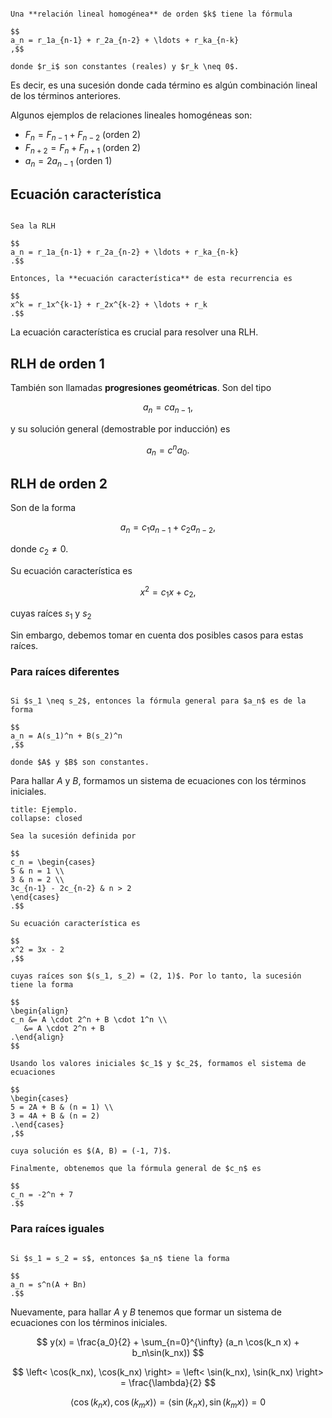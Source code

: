```ad-definition

Una **relación lineal homogénea** de orden $k$ tiene la fórmula

$$
a_n = r_1a_{n-1} + r_2a_{n-2} + \ldots + r_ka_{n-k}
,$$

donde $r_i$ son constantes (reales) y $r_k \neq 0$.

```

Es decir, es una sucesión donde cada término es algún combinación lineal de los términos anteriores.

Algunos ejemplos de relaciones lineales homogéneas son:

- $F_n = F_{n-1} + F_{n-2}$ (orden 2)
- $F_{n+2} = F_n + F_{n+1}$ (orden 2)
- $a_n = 2a_{n-1}$ (orden 1)

## Ecuación característica

```ad-definition

Sea la RLH

$$
a_n = r_1a_{n-1} + r_2a_{n-2} + \ldots + r_ka_{n-k}
.$$

Entonces, la **ecuación característica** de esta recurrencia es

$$
x^k = r_1x^{k-1} + r_2x^{k-2} + \ldots + r_k
.$$

```

La ecuación característica es crucial para resolver una RLH.

## RLH de orden 1

También son llamadas **progresiones geométricas**. Son del tipo

$$
a_n = ca_{n-1}
,$$

y su solución general (demostrable por inducción) es

$$
a_n = c^n a_0
.$$

## RLH de orden 2

Son de la forma

$$
a_n = c_1a_{n-1} + c_2a_{n-2}
,$$

donde $c_2 \neq 0$.

Su ecuación característica es

$$
x^2 = c_1x + c_2
,$$

cuyas raíces $s_1$ y $s_2$

Sin embargo, debemos tomar en cuenta dos posibles casos para estas raíces.

### Para raíces diferentes

```ad-theorem

Si $s_1 \neq s_2$, entonces la fórmula general para $a_n$ es de la forma

$$
a_n = A(s_1)^n + B(s_2)^n
,$$

donde $A$ y $B$ son constantes.

```

Para hallar $A$ y $B$, formamos un sistema de ecuaciones con los términos iniciales.

```ad-example
title: Ejemplo.
collapse: closed

Sea la sucesión definida por

$$
c_n = \begin{cases}
5 & n = 1 \\
3 & n = 2 \\
3c_{n-1} - 2c_{n-2} & n > 2
\end{cases}
.$$

Su ecuación característica es

$$
x^2 = 3x - 2
,$$

cuyas raíces son $(s_1, s_2) = (2, 1)$. Por lo tanto, la sucesión tiene la forma

$$
\begin{align}
c_n &= A \cdot 2^n + B \cdot 1^n \\
   &= A \cdot 2^n + B
.\end{align}
$$

Usando los valores iniciales $c_1$ y $c_2$, formamos el sistema de ecuaciones

$$
\begin{cases}
5 = 2A + B & (n = 1) \\
3 = 4A + B & (n = 2)
.\end{cases}
,$$

cuya solución es $(A, B) = (-1, 7)$.

Finalmente, obtenemos que la fórmula general de $c_n$ es

$$
c_n = -2^n + 7
.$$

```

### Para raíces iguales

```ad-theorem

Si $s_1 = s_2 = s$, entonces $a_n$ tiene la forma

$$
a_n = s^n(A + Bn)
.$$

```

Nuevamente, para hallar $A$ y $B$ tenemos que formar un sistema de ecuaciones con los términos iniciales.

$$
y(x) = \frac{a_0}{2} + \sum_{n=0}^{\infty} (a_n \cos(k_n x) + b_n\sin(k_nx))
$$

$$
\left< \cos(k_nx), \cos(k_nx) \right> = \left< \sin(k_nx), \sin(k_nx) \right>  = \frac{\lambda}{2}
$$

$$
\left< \cos(k_nx), \cos(k_mx) \right> = \left< \sin(k_nx), \sin(k_mx) \right>  = 0
$$